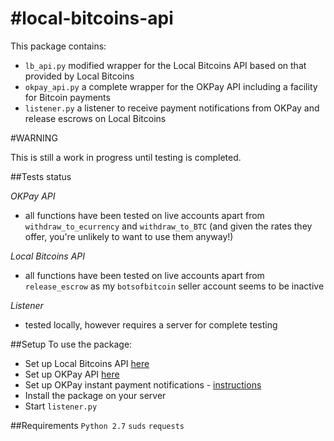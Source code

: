 #local-bitcoins-api
==================

This package contains:
- `lb_api.py` modified wrapper for the Local Bitcoins API based on that provided by Local Bitcoins
- `okpay_api.py` a complete wrapper for the OKPay API including a facility for Bitcoin payments
- `listener.py` a listener to receive payment notifications from OKPay and release escrows on Local Bitcoins

#WARNING

This is still a work in progress until testing is completed.

##Tests status

_OKPay API_
- all functions have been tested on live accounts apart from `withdraw_to_ecurrency` and `withdraw_to_BTC` (and given the rates they offer, you're unlikely to want to use them anyway!)

_Local Bitcoins API_
- all functions have been tested on live accounts apart from `release_escrow` as my `botsofbitcoin` seller account seems to be inactive

_Listener_
- tested locally, however requires a server for complete testing

##Setup
To use the package:
- Set up Local Bitcoins API [here](https://localbitcoins.com/accounts/api/)
- Set up OKPay API [here](https://www.okpay.com/en/developers/interfaces/setup.html)
- Set up OKPay instant payment notifications - [instructions](https://www.okpay.com/en/developers/ipn/setup.html)
- Install the package on your server
- Start `listener.py`

##Requirements
`Python 2.7`
`suds`
`requests`

